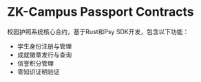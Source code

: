 # ZK-Campus Passport Contracts

校园护照系统核心合约，基于Rust和Psy SDK开发，包含以下功能：

- 学生身份注册与管理
- 成就徽章发行与查询
- 信誉积分管理
- 零知识证明验证
